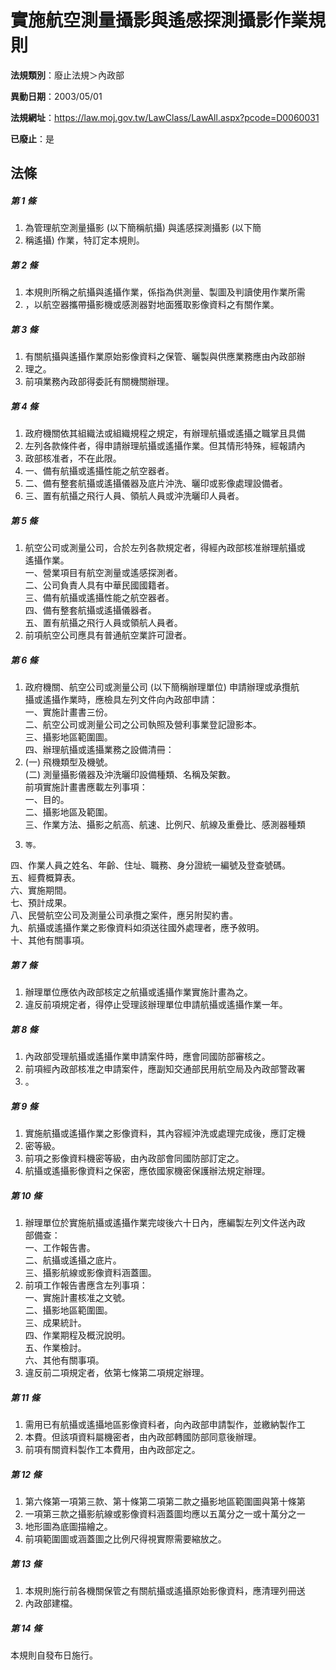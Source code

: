 # 實施航空測量攝影與遙感探測攝影作業規則

**法規類別**：廢止法規＞內政部

**異動日期**：2003/05/01  

**法規網址**：https://law.moj.gov.tw/LawClass/LawAll.aspx?pcode=D0060031

**已廢止**：是



## 法條
##### 第 1 條
1. 為管理航空測量攝影 (以下簡稱航攝) 與遙感探測攝影 (以下簡
1. 稱遙攝) 作業，特訂定本規則。

##### 第 2 條
1. 本規則所稱之航攝與遙攝作業，係指為供測量、製圖及判讀使用作業所需
1. ，以航空器攜帶攝影機或感測器對地面獲取影像資料之有關作業。

##### 第 3 條
1. 有關航攝與遙攝作業原始影像資料之保管、曬製與供應業務應由內政部辦
1. 理之。
1. 前項業務內政部得委託有關機關辦理。

##### 第 4 條
1. 政府機關依其組織法或組織規程之規定，有辦理航攝或遙攝之職掌且具備
1. 左列各款條件者，得申請辦理航攝或遙攝作業。但其情形特殊，經報請內
1. 政部核准者，不在此限。
1. 一、備有航攝或遙攝性能之航空器者。
1. 二、備有整套航攝或遙攝儀器及底片沖洗、曬印或影像處理設備者。
1. 三、置有航攝之飛行人員、領航人員或沖洗曬印人員者。

##### 第 5 條
1. 航空公司或測量公司，合於左列各款規定者，得經內政部核准辦理航攝或  
遙攝作業。  
一、營業項目有航空測量或遙感探測者。  
二、公司負責人具有中華民國國籍者。  
三、備有航攝或遙攝性能之航空器者。  
四、備有整套航攝或遙攝儀器者。  
五、置有航攝之飛行人員或領航人員者。
1. 前項航空公司應具有普通航空業許可證者。

##### 第 6 條
1. 政府機關、航空公司或測量公司 (以下簡稱辦理單位) 申請辦理或承攬航  
攝或遙攝作業時，應檢具左列文件向內政部申請：  
一、實施計畫書三份。  
二、航空公司或測量公司之公司執照及營利事業登記證影本。  
三、攝影地區範圍圖。  
四、辦理航攝或遙攝業務之設備清冊：
1.  (一) 飛機類型及機號。  
 (二) 測量攝影儀器及沖洗曬印設備種類、名稱及架數。  
前項實施計畫書應載左列事項：  
一、目的。  
二、攝影地區及範圍。  
三、作業方法、攝影之航高、航速、比例尺、航線及重疊比、感測器種類
1.     等。  
四、作業人員之姓名、年齡、住址、職務、身分證統一編號及登查號碼。  
五、經費概算表。  
六、實施期間。  
七、預計成果。  
八、民營航空公司及測量公司承攬之案件，應另附契約書。  
九、航攝或遙攝作業之影像資料如須送往國外處理者，應予敘明。  
十、其他有關事項。

##### 第 7 條
1. 辦理單位應依內政部核定之航攝或遙攝作業實施計畫為之。
1. 違反前項規定者，得停止受理該辦理單位申請航攝或遙攝作業一年。

##### 第 8 條
1. 內政部受理航攝或遙攝作業申請案件時，應會同國防部審核之。
1. 前項經內政部核准之申請案件，應副知交通部民用航空局及內政部警政署
1. 。

##### 第 9 條
1. 實施航攝或遙攝作業之影像資料，其內容經沖洗或處理完成後，應訂定機
1. 密等級。
1. 前項之影像資料機密等級，由內政部會同國防部訂定之。
1. 航攝或遙攝影像資料之保密，應依國家機密保護辦法規定辦理。

##### 第 10 條
1. 辦理單位於實施航攝或遙攝作業完竣後六十日內，應編製左列文件送內政  
部備查：  
一、工作報告書。  
二、航攝或遙攝之底片。  
三、攝影航線或影像資料涵蓋圖。
1. 前項工作報告書應含左列事項：  
一、實施計畫核准之文號。  
二、攝影地區範圍圖。  
三、成果統計。  
四、作業期程及概況說明。  
五、作業檢討。  
六、其他有關事項。
1. 違反前二項規定者，依第七條第二項規定辦理。

##### 第 11 條
1. 需用已有航攝或遙攝地區影像資料者，向內政部申請製作，並繳納製作工
1. 本費。但該項資料屬機密者，由內政部轉國防部同意後辦理。
1. 前項有關資料製作工本費用，由內政部定之。

##### 第 12 條
1. 第六條第一項第三款、第十條第二項第二款之攝影地區範圍圖與第十條第
1. 一項第三款之攝影航線或影像資料涵蓋圖均應以五萬分之一或十萬分之一
1. 地形圖為底圖描繪之。
1. 前項範圍圖或涵蓋圖之比例尺得視實際需要縮放之。

##### 第 13 條
1. 本規則施行前各機關保管之有關航攝或遙攝原始影像資料，應清理列冊送
1. 內政部建檔。

##### 第 14 條
本規則自發布日施行。


